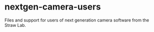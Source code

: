 # nextgen-camera-users

Files and support for users of next generation camera software from the Straw
Lab.

